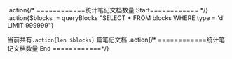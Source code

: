 .action{/* ============统计笔记文档数量 Start============  */}
.action{$blocks := queryBlocks "SELECT * FROM blocks WHERE type = 'd' LIMIT 999999"}

当前共有`.action{len $blocks}` 篇笔记文档
.action{/*  ============统计笔记文档数量 End ============*/}